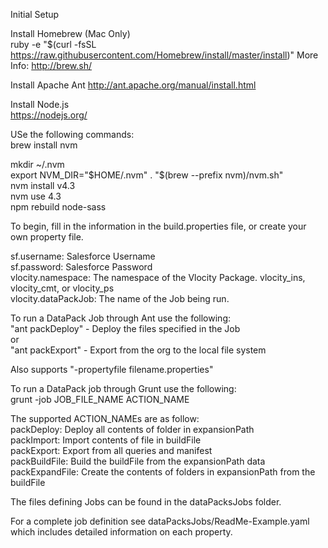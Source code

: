 Initial Setup  

Install Homebrew (Mac Only)  
ruby -e "$(curl -fsSL https://raw.githubusercontent.com/Homebrew/install/master/install)"
More Info: http://brew.sh/  

Install Apache Ant
http://ant.apache.org/manual/install.html  

Install Node.js  
https://nodejs.org/  

USe the following commands:  
brew install nvm  

mkdir ~/.nvm  
export NVM_DIR="$HOME/.nvm"  
. "$(brew --prefix nvm)/nvm.sh"  
nvm install v4.3  
nvm use 4.3  
npm rebuild node-sass  

To begin, fill in the information in the build.properties file, or create your own property file.

sf.username: Salesforce Username  
sf.password: Salesforce Password  
vlocity.namespace: The namespace of the Vlocity Package. vlocity_ins, vlocity_cmt, or vlocity_ps  
vlocity.dataPackJob: The name of the Job being run.  


To run a DataPack Job through Ant use the following:  
"ant packDeploy" - Deploy the files specified in the Job  
or  
"ant packExport" - Export from the org to the local file system  

Also supports "-propertyfile filename.properties"

To run a DataPack job through Grunt use the following:  
grunt -job JOB_FILE_NAME ACTION_NAME

The supported ACTION_NAMEs are as follow:  
packDeploy: Deploy all contents of folder in expansionPath  
packImport: Import contents of file in buildFile  
packExport: Export from all queries and manifest  
packBuildFile: Build the buildFile from the expansionPath data  
packExpandFile: Create the contents of folders in expansionPath from the buildFile  

The files defining Jobs can be found in the dataPacksJobs folder.  

For a complete job definition see dataPacksJobs/ReadMe-Example.yaml which includes detailed information on each property.




